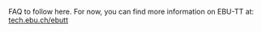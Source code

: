 FAQ to follow here. For now, you can find more information on EBU-TT at: [tech.ebu.ch/ebutt](https://tech.ebu.ch/ebu-tt)
